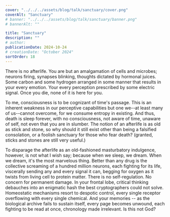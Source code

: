 ```yaml
---
cover: "../../../assets/blog/talk/sanctuary/cover.png"
coverAlt: "Sanctuary"
# banner: "../../../assets/blog/talk/sanctuary/banner.png"
# bannerAlt: ""

title: "Sanctuary"
description: ""
# author:
publicationDate: 2024-10-24
# creationDate: "October 2024"
sortOrder: 18
---
```


There is no afterlife. You are but an amalgamation of cells and microbes; neurons firing, synapses blinking, thoughts dictated by hormonal juices. Some carbon and some hydrogen arranged in some manner that results in your every emotion. Your every perception prescribed by some electric signal. Once you die, none of it is here for you.

To me, consciousness is to be cognizant of time's passage. This is an inherent weakness in our perceptive capabilities but one we--at least many of us--cannot overcome, for we consume entropy in existing. And thus, death is sleep forever, with no consciousness, not aware of time, unaware of self, not even that you are in slumber. The notion of an afterlife is as old as stick and stone, so why should it still exist other than being a falsified consolation, or a foolish sanctuary for those who fear death? (granted, sticks and stones are still very useful.)

To disparage the afterlife as an old-fashioned masturbatory indulgence, however, is not what I wish say; because when we sleep, we dream. When we dream, it's the most marvelous thing. Better than any drug is the collective screaming of a hundred million neurons, each fighting for its life, viscerally sending any and every signal it can, begging for oxygen as it twists from living cell to protein matter. There is no self-regulation. No concern for permanent damage. In your frontal lobe, critical thinking debauches into an enigmatic hash the best cryptographers could not solve. Homeostatic mechanisms resort to despotic control, every single receptor overflowing with every single chemical. And your memories -- as the biological archive fails to sustain itself, every page becomes unwound, each fighting to be read at once, chronology made irrelevant. Is this not God?

